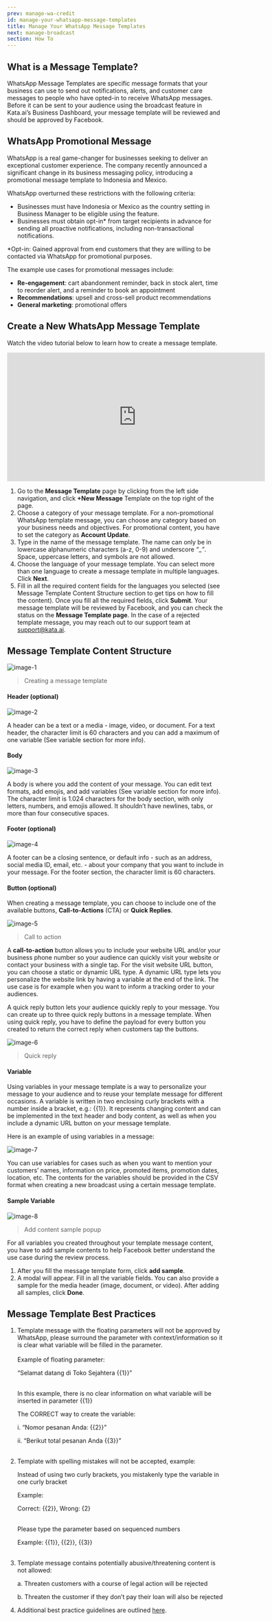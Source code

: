 ```yaml
---
prev: manage-wa-credit
id: manage-your-whatsapp-message-templates
title: Manage Your WhatsApp Message Templates
next: manage-broadcast
section: How To
---
```


## What is a Message Template?

WhatsApp Message Templates are specific message formats that your business can use to send out notifications, alerts, and customer care messages to people who have opted-in to receive WhatsApp messages. Before it can be sent to your audience using the broadcast feature in Kata.ai’s Business Dashboard, your message template will be reviewed and should be approved by Facebook.

## WhatsApp Promotional Message

WhatsApp is a real game-changer for businesses seeking to deliver an exceptional customer experience. The company recently announced a significant change in its business messaging policy, introducing a promotional message template to Indonesia and Mexico.

WhatsApp overturned these restrictions with the following criteria:

-   Businesses must have Indonesia or Mexico as the country setting in Business Manager to be eligible using the feature.
-   Businesses must obtain opt-in\* from target recipients in advance for sending all proactive notifications, including non-transactional notifications.

\*Opt-in: Gained approval from end customers that they are willing to be contacted via WhatsApp for promotional purposes.

The example use cases for promotional messages include:

-   **Re-engagement**: cart abandonment reminder, back in stock alert, time to reorder alert, and a reminder to book an appointment
-   **Recommendations**: upsell and cross-sell product recommendations
-   **General marketing**: promotional offers

## Create a New WhatsApp Message Template

Watch the video tutorial below to learn how to create a message template.

<iframe width="600" height="300" src="https://www.youtube.com/embed/fXY57qj5tlk" title="YouTube video player" frameBorder="0" allow="accelerometer; autoplay; clipboard-write; encrypted-media; gyroscope; picture-in-picture" allowFullScreen></iframe>

1. Go to the **Message Template** page by clicking from the left side navigation, and click **+New Message** Template on the top right of the page.
2. Choose a category of your message template. For a non-promotional WhatsApp template message, you can choose any category based on your business needs and objectives. For promotional content, you have to set the category as **Account Update**.
3. Type in the name of the message template. The name can only be in lowercase alphanumeric characters (a-z, 0-9) and underscore _“_\__”_. Space, uppercase letters, and symbols are not allowed.
4. Choose the language of your message template. You can select more than one language to create a message template in multiple languages. Click **Next**.
5. Fill in all the required content fields for the languages you selected (see Message Template Content Structure section to get tips on how to fill the content). Once you fill all the required fields, click **Submit**. Your message template will be reviewed by Facebook, and you can check the status on the **Message Template page**. In the case of a rejected template message, you may reach out to our support team at [support@kata.ai](mailto:support@kata.ai).

## Message Template Content Structure

![image-1](/assets/images/products/business-dashboard/message-template/image-1.webp)

> Creating a message template

#### Header (optional)

![image-2](/assets/images/products/business-dashboard/message-template/image-2.webp)

A header can be a text or a media - image, video, or document. For a text header, the character limit is 60 characters and you can add a maximum of one variable (See variable section for more info).

#### Body

![image-3](/assets/images/products/business-dashboard/message-template/image-3.webp)

A body is where you add the content of your message. You can edit text formats, add emojis, and add variables (See variable section for more info). The character limit is 1.024 characters for the body section, with only letters, numbers, and emojis allowed. It shouldn’t have newlines, tabs, or more than four consecutive spaces.

#### Footer (optional)

![image-4](/assets/images/products/business-dashboard/message-template/image-4.webp)

A footer can be a closing sentence, or default info - such as an address, social media ID, email, etc. - about your company that you want to include in your message. For the footer section, the character limit is 60 characters.

#### Button (optional)

When creating a message template, you can choose to include one of the available buttons, **Call-to-Actions** (CTA) or **Quick Replies**.

![image-5](/assets/images/products/business-dashboard/message-template/image-5.webp)

> Call to action

A **call-to-action** button allows you to include your website URL and/or your business phone number so your audience can quickly visit your website or contact your business with a single tap. For the visit website URL button, you can choose a static or dynamic URL type. A dynamic URL type lets you personalize the website link by having a variable at the end of the link. The use case is for example when you want to inform a tracking order to your audiences.

A quick reply button lets your audience quickly reply to your message. You can create up to three quick reply buttons in a message template. When using quick reply, you have to define the payload for every button you created to return the correct reply when customers tap the buttons.

![image-6](/assets/images/products/business-dashboard/message-template/image-6.webp)

> Quick reply

#### Variable

Using variables in your message template is a way to personalize your message to your audience and to reuse your template message for different occasions. A variable is written in two enclosing curly brackets with a number inside a bracket, e.g.: {{1}}. It represents changing content and can be implemented in the text header and body content, as well as when you include a dynamic URL button on your message template.

Here is an example of using variables in a message:

![image-7](/assets/images/products/business-dashboard//message-template/image-7.webp)

You can use variables for cases such as when you want to mention your customers’ names, information on price, promoted items, promotion dates, location, etc. The contents for the variables should be provided in the CSV format when creating a new broadcast using a certain message template.

#### Sample Variable

![image-8](/assets/images/products/business-dashboard/message-template/image-8.webp)

> Add content sample popup

For all variables you created throughout your template message content, you have to add sample contents to help Facebook better understand the use case during the review process.

1. After you fill the message template form, click **add sample**.
2. A modal will appear. Fill in all the variable fields. You can also provide a sample for the media header (image, document, or video). After adding all samples, click **Done**.

## Message Template Best Practices

1. Template message with the floating parameters will not be approved by WhatsApp, please surround the parameter with context/information so it is clear what variable will be filled in the parameter.<br/><br/>
   Example of floating parameter:

    “Selamat datang di Toko Sejahtera {{1}}”<br/><br/>

    In this example, there is no clear information on what variable will be inserted in parameter {{1}}

    The CORRECT way to create the variable:

    i. “Nomor pesanan Anda: {{2}}”

    ii. “Berikut total pesanan Anda {{3}}”<br/><br/>

2. Template with spelling mistakes will not be accepted, example:

    Instead of using two curly brackets, you mistakenly type the variable in one curly bracket

    Example:

    Correct: {{2}}, Wrong: {2}<br/><br/>

    Please type the parameter based on sequenced numbers

    Example: {{1}}, {{2}}, {{3}}<br/><br/>

3. Template message contains potentially abusive/threatening content is not allowed:

    a. Threaten customers with a course of legal action will be rejected

    b. Threaten the customer if they don’t pay their loan will also be rejected

4. Additional best practice guidelines are outlined [here](https://developers.facebook.com/docs/whatsapp/message-templates/guidelines).
